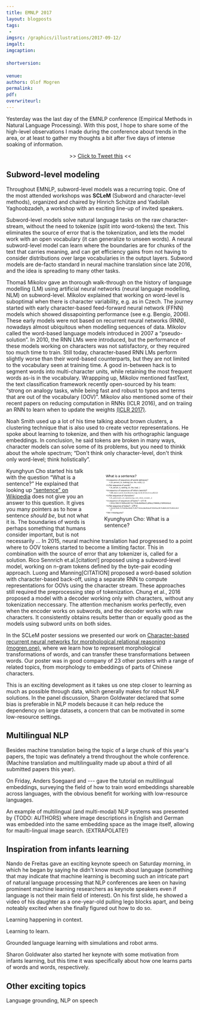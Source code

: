 ```yaml
---
title: EMNLP 2017
layout: blogposts
tags:
 - 
imgsrc: /graphics/illustrations/2017-09-12/
imgalt: 
imgcaption: 

shortversion: 

venue: 
authors: Olof Mogren
permalink:
pdf: 
overwriteurl: 
---
```


Yesterday was the last day of the EMNLP conference (Empirical Methods in Natural Language Processing).
With this post, I hope to share some of the high-level observations I made during the conference
about trends in the area, or at least to gather my thoughts a bit after five days of intense
soaking of information.

<p style="text-align: center;">&gt;&gt; <a href="https://twitter.com/intent/tweet?text={{ "Interesting presentations at #acl2016berlin! @olofmogren" | url_encode }}&url={{"http://mogren.one"}}{{ page.url | url_encode }}" rel="nofollow" target="_blank" title="Click to Tweet this">Click to Tweet this</a> &lt;&lt;</p>

## Subword-level modeling

Throughout EMNLP, subword-level models was a recurring topic. One of the most attended workshops
was **SCLeM** (Subword and character-level methods), organized and chaired by Hinrich Sch&uuml;tze
and Yadollah Yaghoobzadeh, a workshop with an exciting line-up of invited speakers.

Subword-level models solve natural language tasks on the raw character-stream, without the
need to tokenize (split into word-tokens) the text.
This eliminates the source of error that is the tokenization, and lets the model work
with an open vocabulary (it can generalize to unseen words).
A neural subword-level model can learn where the boundaries are for chunks of
the text that carries meaning, and can get efficiency gains from not having to
consider distributions over large vocabularies in the output layers.
Subword models are de-facto standard in neural machine translation since late 2016,
and the idea is spreading to many other tasks.


Thomaš Mikolov gave an thorough walk-through
on the history of language modelling (LM) using artificial neural networks
(neural language modelling, NLM) on subword-level.
Mikolov explained that working on word-level is suboptimal when there is character
variability, e.g. as in Czech.
The journey started with early character-based feed-forward neural network (FFNN) models
which showed dissapointing performance (see e.g. Bengio, 2006).
These early models were not based on recurrent neural networks (RNN),
nowadays almost ubiquitous when modelling sequences of data.
Mikolov called the word-based language models introduced in 2007 a &ldquo;pseudo-solution&rdquo;.
In 2010, the RNN LMs were introduced, but the performance of these models working on
characters was not satisfactory, or they required too much time to train.
Still today, character-based RNN LMs perform slightly worse than their word-based counterparts,
but they are not limited to the vocabulary seen at training time.
A good in-between hack is to segment words into multi-character units, while retaining
the most frequent words as-is in the vocabulary.
Wrappping up, Mikolov mentioned fastText, the text classification framework recently
open-sourced by his team:
&ldquo;strong on analogy tasks, while being fast and
robust to typos and terms that are out of the vocabulary (OOV)&rdquo;.
Mikolov also mentioned some of their recent papers on reducing computation in RNNs
(ICLR 2016), and on traiing an RNN to learn when to update the weights
[(ICLR 2017)](https://arxiv.org/abs/1611.06188).

Noah Smith used up a lot of his time talking about brown clusters, a clustering technique
that is also used to create vector representations.
He spoke about learning to tokenize, and then with his orthographic
language embeddings.
In conclusion, he said tokens are broken in many ways, character models
can solve some of its problems, but you need to thinkk about the whole spectrum;
&ldquo;Don't think only character-level, don't think only word-level;
think holistically&rdquo;.


<figure style="max-width: 40%; float: right;">
<img src="/graphics/illustrations/2017-09-12/cho---what-is-a-sentence.png" alt="What is a sentence?" style="max-width: 100%" />
<figcaption>
Kyunghyun Cho: What is a sentence?
</figcaption>
</figure>

Kyunghyun Cho started his talk with the question &ldquo;What is a sentence?&rdquo;
He explained that looking up
[&ldquo;sentence&rdquo; on Wikipedia](https://en.wikipedia.org/wiki/Sentence_(linguistics))
does not give you an answer to this question.
It gives you many pointers as to how a sentence *should be*, but not what it is.
The boundaries of words is perhaps something that humans consider important, but
is not necessarily ...
In 2015, neural machine translation had progressed to a point where to OOV tokens
started to become a limiting factor.
This in combination with the source of error
that any tokenizer is, called for a solution.
Rico Sennrich et.al.[citation!] proposed using a subword-level model, working on n-gram tokens
defined by the byte-pair ecoding approach.
Luong and Manning[CITATION] proposed a word-based solution with character-based back-off,
using a separate RNN to compute representations for OOVs using the character stream.
These approaches still required the preprocessing step of tokenization.
Chung et al., 2016 proposed a model with a decoder working only with characters,
without any tokenization neccessary. The attention mechanism works perfectly,
even when the encoder works on subwords, and the decoder works with raw characters.
It consistently obtains results better than or equally good as the models using
subword units on both sides.

In the SCLeM poster sessions we presented our work on
[Character-based recurrent neural networks for morphological relational reasoning (mogren.one)](/publications/2017/character-based/),
where we learn how to represent morphological transformations of words,
and can transfer these transformations between words.
Our poster was in good company of 23 other posters with a range of related topics, from
morphology to embeddings of parts of Chinese characters.

This is an exciting development as it takes us one step closer to learning as
much as possible through data, which generally makes for robust NLP solutions.
In the panel discussion, Sharon Goldwater declared that some bias is preferable in
NLP models because it can help reduce the dependency on large datasets, a concern
that can be motivated in some low-resource settings.

## Multilingual NLP

Besides machine translation being the topic of a large chunk of this year's papers,
the topic was definately a trend throughout the whole conference.
(Machine translation and multilinguality made up about a third of all submitted papers this year).

On Friday, Anders Soegaard and --- gave the tutorial on multilingual embeddings,
surveying the field of how to train word embeddings shareable across languages,
with the obvious benefit for working with low-resource languages.

An example of multilingual (and multi-modal) NLP systems was presented by
{TODO: AUTHORS}
where image descriptions in English and German was embedded into the same embedding space
as the image itself, allowing for maulti-lingual image search.
{EXTRAPOLATE!}

## Inspiration from infants learning

Nando de Freitas gave an exciting keynote speech on Saturday morning, in which he began by saying he
didn't know much about language (something that may indicate that machine learning is
becoming such an intricate part of natural language processing that NLP conferences are keen on having
prominent machine learning researchers as keynote speakers even if language is not their main
field of interest). On his first slide, he showed a video of his daughter as a one-year-old
pulling lego blocks apart, and being noteably excited when she finally figured out how to do so.

Learning happening in context.

Learning to learn.

Grounded language learning with simulations and robot arms.

Sharon Goldwater also started her keynote with some motivation from infants learning,
but this time it was specifically about how one learns parts of words and words, respectively.

## Other exciting topics

Language grounding, NLP on speech

